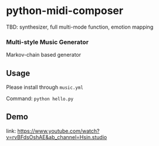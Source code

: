 # python-midi-composer

TBD: synthesizer, full multi-mode function, emotion mapping

### Multi-style Music Generator
Markov-chain based generator

## Usage
Please install through `music.yml`

Command: 
`python hello.py`

## Demo
link: https://www.youtube.com/watch?v=rvBFdsOshAE&ab_channel=Hsin.studio
